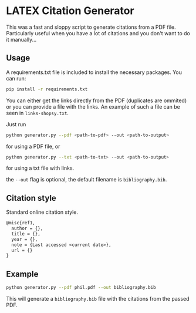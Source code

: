 # LATEX Citation Generator
This was a fast and sloppy script to generate citations from a PDF file.
Particularly useful when you have a lot of citations and you don't want to do it manually...

## Usage

A requirements.txt file is included to install the necessary packages.
You can run:

```bash
pip install -r requirements.txt
```

You can either get the links directly from the PDF (duplicates are ommited) or you can provide a file with the links.
An example of such a file can be seen in `links-shopsy.txt`.

Just run 
```bash
python generator.py --pdf <path-to-pdf> --out <path-to-output>
```
for using a PDF file, or
```bash
python generator.py --txt <path-to-txt> --out <path-to-output>
```
for using a txt file with links.

the `--out` flag is optional, the default filename is `bibliography.bib`.

## Citation style

Standard online citation style.

```latex
@misc{ref1,
  author = {},
  title = {},
  year = {},
  note = {Last accessed <current date>},
  url = {}
}
```

## Example

```bash
python generator.py --pdf phil.pdf --out bibliography.bib
```

This will generate a `bibliography.bib` file with the citations from the passed PDF.

